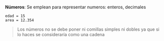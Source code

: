 **Números**: Se emplean para representar numeros: enteros, decimales

```
edad = 15
area = 12.354
```

> Los números no se debe poner ni comillas simples ni dobles ya que si lo haces se consideraría como una cadena



